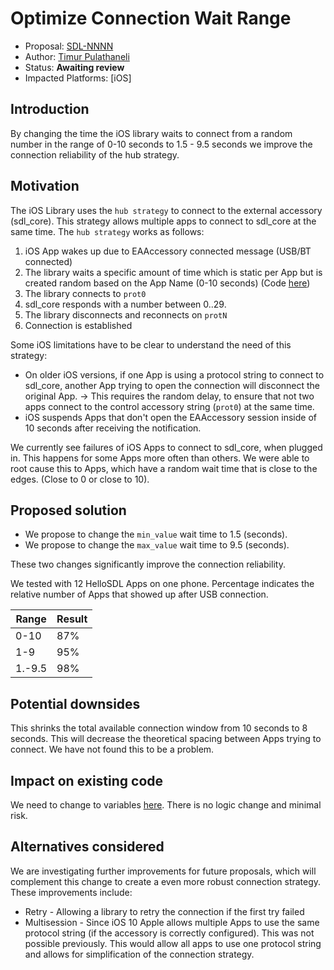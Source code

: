 # Optimize Connection Wait Range

* Proposal: [SDL-NNNN](NNNN-optimize-connection-wait-range.md)
* Author: [Timur Pulathaneli](https://github.com/tpulatha)
* Status: **Awaiting review**
* Impacted Platforms: [iOS]

## Introduction

By changing the time the iOS library waits to connect from a random number in the range of 0-10 seconds to 1.5 - 9.5 seconds we improve the connection reliability of the hub strategy.

## Motivation

The iOS Library uses the `hub strategy` to connect to the external accessory (sdl_core). This strategy allows multiple apps to connect to sdl_core at the same time. The `hub strategy` works as follows:
1. iOS App wakes up due to EAAccessory connected message (USB/BT connected)
2. The library waits a specific amount of time which is static per App but is created random based on the App Name (0-10 seconds) (Code [here](https://github.com/smartdevicelink/sdl_ios/blob/master/SmartDeviceLink/SDLIAPTransport.m#L449))
3. The library connects to `prot0`
4. sdl_core responds with a number between 0..29. 
5. The library disconnects and reconnects on `protN`
6. Connection is established

Some iOS limitations have to be clear to understand the need of this strategy: 
* On older iOS versions, if one App is using a protocol string to connect to sdl_core, another App trying to open the connection will disconnect the original App. -> This requires the random delay, to ensure that not two apps connect to the control accessory string (`prot0`) at the same time. 
* iOS suspends Apps that don't open the EAAccessory session inside of 10 seconds after receiving the notification.


We currently see failures of iOS Apps to connect to sdl_core, when plugged in. This happens for some Apps more often than others. We were able to root cause this to Apps, which have a random wait time that is close to the edges. (Close to 0 or close to 10).

## Proposed solution

* We propose to change the `min_value` wait time to 1.5 (seconds).
* We propose to change the `max_value` wait time to 9.5 (seconds).

These two changes significantly improve the connection reliability. 

We tested with 12 HelloSDL Apps on one phone. Percentage indicates the relative number of Apps that showed up after USB connection. 

| Range | Result |
|-------|--------|
| 0-10	| 87%    |
| 1-9   |	95%    |
| 1.-9.5| 98%    |

## Potential downsides

This shrinks the total available connection window from 10 seconds to 8 seconds. This will decrease the theoretical spacing between Apps trying to connect. We have not found this to be a problem. 

## Impact on existing code

We need to change to variables [here](https://github.com/smartdevicelink/sdl_ios/blob/master/SmartDeviceLink/SDLIAPTransport.m#L450). There is no logic change and minimal risk. 

## Alternatives considered

We are investigating further improvements for future proposals, which will complement this change to create a even more robust connection strategy. These improvements include:

* Retry - Allowing a library to retry the connection if the first try failed
* Multisession - Since iOS 10 Apple allows multiple Apps to use the same protocol string (if the accessory is correctly configured). This was not possible previously. This would allow all apps to use one protocol string and allows for simplification of the connection strategy. 
